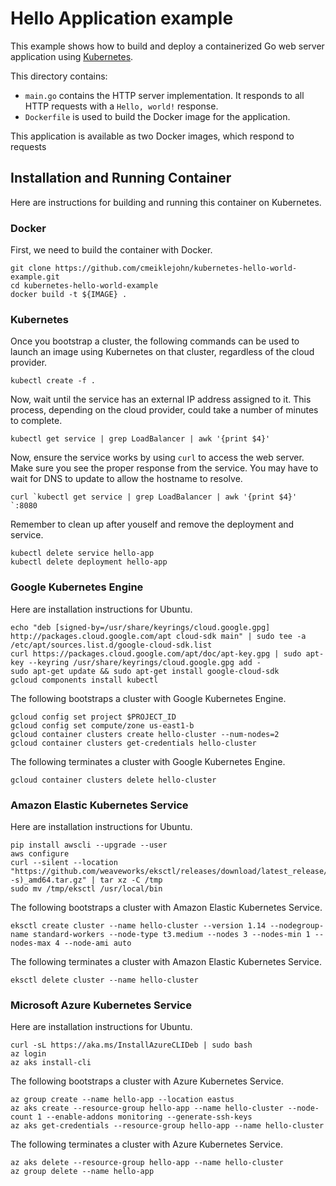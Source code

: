 # Hello Application example

This example shows how to build and deploy a containerized Go web server
application using [Kubernetes](https://kubernetes.io).

This directory contains:

- `main.go` contains the HTTP server implementation. It responds to all HTTP
  requests with a  `Hello, world!` response.
- `Dockerfile` is used to build the Docker image for the application.

This application is available as two Docker images, which respond to requests

## Installation and Running Container

Here are instructions for building and running this container on Kubernetes.

### Docker

First, we need to build the container with Docker.

```
git clone https://github.com/cmeiklejohn/kubernetes-hello-world-example.git
cd kubernetes-hello-world-example
docker build -t ${IMAGE} . 
```

### Kubernetes

Once you bootstrap a cluster, the following commands can be used to launch an image using Kubernetes on that cluster, regardless of the cloud provider.

```
kubectl create -f .
```

Now, wait until the service has an external IP address assigned to it.  This process, depending on the cloud provider, could take a number of minutes to complete.

```
kubectl get service | grep LoadBalancer | awk '{print $4}' 
```

Now, ensure the service works by using `curl` to access the web server.  Make sure you see the proper response from the service.  You may have to wait for DNS to update to allow the hostname to resolve.

```
curl `kubectl get service | grep LoadBalancer | awk '{print $4}' `:8080
```

Remember to clean up after youself and remove the deployment and service.

```
kubectl delete service hello-app
kubectl delete deployment hello-app
```

### Google Kubernetes Engine

Here are installation instructions for Ubuntu.

```
echo "deb [signed-by=/usr/share/keyrings/cloud.google.gpg] http://packages.cloud.google.com/apt cloud-sdk main" | sudo tee -a /etc/apt/sources.list.d/google-cloud-sdk.list
curl https://packages.cloud.google.com/apt/doc/apt-key.gpg | sudo apt-key --keyring /usr/share/keyrings/cloud.google.gpg add -
sudo apt-get update && sudo apt-get install google-cloud-sdk
gcloud components install kubectl
```

The following bootstraps a cluster with Google Kubernetes Engine.

```
gcloud config set project $PROJECT_ID
gcloud config set compute/zone us-east1-b
gcloud container clusters create hello-cluster --num-nodes=2
gcloud container clusters get-credentials hello-cluster
```

The following terminates a cluster with Google Kubernetes Engine.

```
gcloud container clusters delete hello-cluster
```

### Amazon Elastic Kubernetes Service

Here are installation instructions for Ubuntu.

```
pip install awscli --upgrade --user
aws configure
curl --silent --location "https://github.com/weaveworks/eksctl/releases/download/latest_release/eksctl_$(uname -s)_amd64.tar.gz" | tar xz -C /tmp
sudo mv /tmp/eksctl /usr/local/bin
```

The following bootstraps a cluster with Amazon Elastic Kubernetes Service.

```
eksctl create cluster --name hello-cluster --version 1.14 --nodegroup-name standard-workers --node-type t3.medium --nodes 3 --nodes-min 1 --nodes-max 4 --node-ami auto
```

The following terminates a cluster with Amazon Elastic Kubernetes Service.

```
eksctl delete cluster --name hello-cluster
```

### Microsoft Azure Kubernetes Service

Here are installation instructions for Ubuntu.

```
curl -sL https://aka.ms/InstallAzureCLIDeb | sudo bash
az login
az aks install-cli
```

The following bootstraps a cluster with Azure Kubernetes Service.

```
az group create --name hello-app --location eastus
az aks create --resource-group hello-app --name hello-cluster --node-count 1 --enable-addons monitoring --generate-ssh-keys
az aks get-credentials --resource-group hello-app --name hello-cluster
```

The following terminates a cluster with Azure Kubernetes Service.

```
az aks delete --resource-group hello-app --name hello-cluster
az group delete --name hello-app
```

